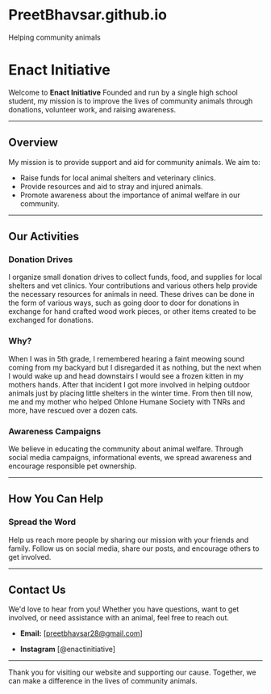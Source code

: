 # PreetBhavsar.github.io
Helping community animals
# Enact Initiative

Welcome to **Enact Initiative** Founded and run by a single high school student, my mission is to improve the lives of community animals through donations, volunteer work, and raising awareness.

---

## Overview

My mission is to provide support and aid for community animals. We aim to:

- Raise funds for local animal shelters and veterinary clinics.
- Provide resources and aid to stray and injured animals.
- Promote awareness about the importance of animal welfare in our community.

---

## Our Activities

### Donation Drives
I organize small donation drives to collect funds, food, and supplies for local shelters and vet clinics. Your contributions and various others help provide the necessary resources for animals in need. These drives can be done in the form of various ways, such as going door to door for donations in exchange for hand crafted wood work pieces, or other items created to be exchanged for donations.

### Why?
When I was in 5th grade, I remembered hearing a faint meowing sound coming from my backyard but I disregarded it as nothing, but the next when I would wake up and head downstairs I would see a frozen kitten in my mothers hands. After that incident I got more involved in helping outdoor animals just by placing little shelters in the winter time. From then till now, me and my mother who helped Ohlone Humane Society with TNRs and more, have rescued over a dozen cats. 

### Awareness Campaigns
We believe in educating the community about animal welfare. Through social media campaigns, informational events, we spread awareness and encourage responsible pet ownership.

---

## How You Can Help



### Spread the Word
Help us reach more people by sharing our mission with your friends and family. Follow us on social media, share our posts, and encourage others to get involved.

---

## Contact Us

We'd love to hear from you! Whether you have questions, want to get involved, or need assistance with an animal, feel free to reach out.

- **Email:** [preetbhavsar28@gmail.com]

- **Instagram** [@enactinitiative]

---

Thank you for visiting our website and supporting our cause. Together, we can make a difference in the lives of community animals.
